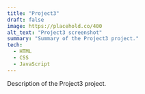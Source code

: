 ```yaml
---
title: "Project3"
draft: false
image: https://placehold.co/400
alt_text: "Project3 screenshot"
summary: "Summary of the Project3 project."
tech:
  - HTML
  - CSS
  - JavaScript
---
```


Description of the Project3 project.
